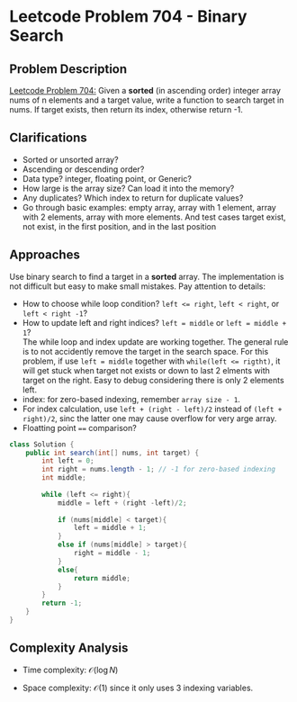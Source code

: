 # Leetcode Problem 704 - Binary Search

## Problem Description
[Leetcode Problem 704:](https://leetcode.com/problems/binary-search/) Given a **sorted** (in ascending order) integer array nums of n elements and a target value, write a function to search target in nums. If target exists, then return its index, otherwise return -1.

## Clarifications
* Sorted or unsorted array?
* Ascending or descending order?
* Data type? integer, floating point, or Generic?
* How large is the array size? Can load it into the memory?
* Any duplicates? Which index to return for duplicate values?
* Go through basic examples: empty array, array with 1 element, array with 2 elements, array with more elements. And test cases target exist, not exist, in the first position, and in the last position

## Approaches
Use binary search to find a target in a **sorted** array. The implementation is not difficult but easy to make small mistakes. Pay attention to details:  
* How to choose while loop condition? `left <= right`, `left < right`, or `left < right -1`?  
* How to update left and right indices? `left = middle` or `left = middle + 1`?  
The while loop and index update are working together. The general rule is to not accidently remove the target in the search space. For this problem, if use `left = middle` together with `while(left <= rigtht)`, it will get stuck when target not exists or down to last 2 elments with target on the right. Easy to debug considering there is only 2 elements left.
* index: for zero-based indexing, remember `array size - 1`.
* For index calculation, use `left + (right - left)/2` instead of `(left + right)/2`, sinc the latter one may cause overflow for very arge array. 
* Floatting point `==` comparison?


```java
class Solution {
    public int search(int[] nums, int target) {
        int left = 0;
        int right = nums.length - 1; // -1 for zero-based indexing
        int middle;
        
        while (left <= right){
            middle = left + (right -left)/2;
            
            if (nums[middle] < target){
                left = middle + 1;
            }
            else if (nums[middle] > target){
                right = middle - 1;
            }
            else{
                return middle;
            }                
        }
        return -1;
    }
}
```

## Complexity Analysis
* Time complexity: $\mathcal{O}(\log N)$

* Space complexity: $\mathcal{O}(1)$ since it only uses 3 indexing variables.



